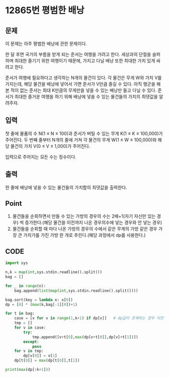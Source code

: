 # 12865번 평범한 배낭



## 문제

이 문제는 아주 평범한 배낭에 관한 문제이다.

한 달 후면 국가의 부름을 받게 되는 준서는 여행을 가려고 한다. 세상과의 단절을 슬퍼하며 최대한 즐기기 위한 여행이기 때문에, 가지고 다닐 배낭 또한 최대한 가치 있게 싸려고 한다.

준서가 여행에 필요하다고 생각하는 N개의 물건이 있다. 각 물건은 무게 W와 가치 V를 가지는데, 해당 물건을 배낭에 넣어서 가면 준서가 V만큼 즐길 수 있다. 아직 행군을 해본 적이 없는 준서는 최대 K만큼의 무게만을 넣을 수 있는 배낭만 들고 다닐 수 있다. 준서가 최대한 즐거운 여행을 하기 위해 배낭에 넣을 수 있는 물건들의 가치의 최댓값을 알려주자.



## 입력

첫 줄에 물품의 수 N(1 ≤ N ≤ 100)과 준서가 버틸 수 있는 무게 K(1 ≤ K ≤ 100,000)가 주어진다. 두 번째 줄부터 N개의 줄에 거쳐 각 물건의 무게 W(1 ≤ W ≤ 100,000)와 해당 물건의 가치 V(0 ≤ V ≤ 1,000)가 주어진다.

입력으로 주어지는 모든 수는 정수이다.



## 출력

한 줄에 배낭에 넣을 수 있는 물건들의 가치합의 최댓값을 출력한다.



## Point



1. 물건들을 순회하면서 만들 수 있는 가방의 경우의 수는 2배+1(자기 자신만 있는 경우) 씩 증가한다.(해당 물건을 이전까지 나온 경우의수에 넣는 경우와 안 넣는 경우)
2. 물건들을 순회할 때 마다 나온 가방의 경우의 수에서 같은 무게의 가방 같은 경우 가장 큰 가치가를 가진 가방 한 개로 추린다.(해당 과정에서 dp를 사용한다.)




## CODE



```python
import sys

n,k = map(int,sys.stdin.readline().split())
bag = []

for _ in range(n):
    bag.append(list(map(int,sys.stdin.readline().split())))

bag.sort(key = lambda x: x[0])
dp = [0] * (max(k,bag[-1][0])+1)

for t in bag:
    case = [v for v in range(1,k+1) if dp[v]]	# dp값이 존재하는 경우 이전 물건들을 순회하면서 만든 가방의 경우의 수가 된다. 
    tmp = []
    for v in case:
        try:
            tmp.append([v+t[0],max(dp[v+t[0]],dp[v]+t[1])])
        except:
            pass
    for v in tmp:
        dp[v[0]] = v[1]
    dp[t[0]] = max(dp[t[0]],t[1])

print(max(dp[:k+1]))
```

